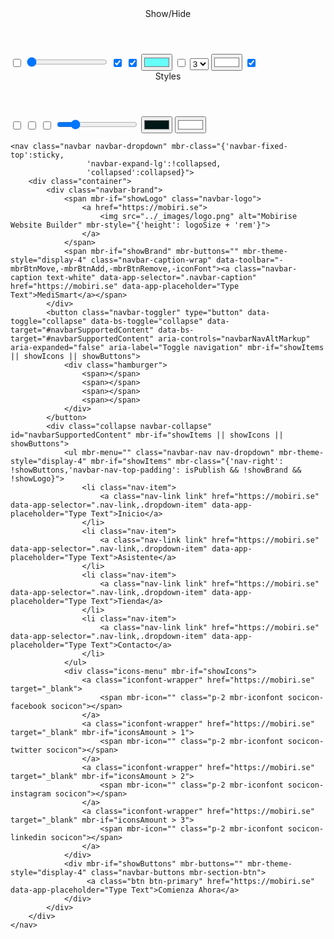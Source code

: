 <section data-bs-version="5.1" class="menu menu1 bootcampm5" group="Menu" plugins="DropDown, TouchSwipe" always-top="" global="" once="menu" not-draggable="" position-absolute="">
    <mbr-parameters>
        <header>Show/Hide</header>
        <input type="checkbox" title="Logo" name="showLogo">
        <input type="range" title="Logo Size" inline name="logoSize" min="3" max="8" step="0.1" value="3" condition="showLogo">
        <input type="checkbox" title="Brand Name" name="showBrand" checked>
        <input type="checkbox" title="Menu Items" name="showItems" checked>
        <input type="color" title="Active Color" name="activeColor" value="#66FFF9" condition="showIcons">
        <input type="checkbox" title="Icons" name="showIcons">
        <select title="Amount" name="iconsAmount" condition="showIcons">
            <option value="1">1</option>
            <option value="2">2</option>
            <option value="3" selected>3</option>
            <option value="4">4</option>
        </select>
        <input type="color" title="Icons Color" name="iconsColor" value="#FFFFFF" condition="showIcons">
        <input type="checkbox" title="Button" name="showButtons" checked>
        <header>Styles</header>
        <input type="checkbox" title="Sticky" name="sticky">
        <input type="checkbox" title="Collapsed" name="collapsed">
        <input type="checkbox" title="Transparent" name="transparent">
        <input type="range" title="Opacity" name="opacity" min="0" max="1" step="0.1" value="0.2" condition="transparent">
        <input type="color" title="Color" name="menuBgColor" value="#001816">
        <input type="color" title="Hamburger" name="hamburgerColor" value="#FFFFFF">
    </mbr-parameters>

    <nav class="navbar navbar-dropdown" mbr-class="{'navbar-fixed-top':sticky,
                     'navbar-expand-lg':!collapsed,
                     'collapsed':collapsed}">
        <div class="container">
            <div class="navbar-brand">
                <span mbr-if="showLogo" class="navbar-logo">
                    <a href="https://mobiri.se">
                        <img src="../_images/logo.png" alt="Mobirise Website Builder" mbr-style="{'height': logoSize + 'rem'}">
                    </a>
                </span>
                <span mbr-if="showBrand" mbr-buttons="" mbr-theme-style="display-4" class="navbar-caption-wrap" data-toolbar="-mbrBtnMove,-mbrBtnAdd,-mbrBtnRemove,-iconFont"><a class="navbar-caption text-white" data-app-selector=".navbar-caption" href="https://mobiri.se" data-app-placeholder="Type Text">MediSmart</a></span>
            </div>
            <button class="navbar-toggler" type="button" data-toggle="collapse" data-bs-toggle="collapse" data-target="#navbarSupportedContent" data-bs-target="#navbarSupportedContent" aria-controls="navbarNavAltMarkup" aria-expanded="false" aria-label="Toggle navigation" mbr-if="showItems || showIcons || showButtons">
                <div class="hamburger">
                    <span></span>
                    <span></span>
                    <span></span>
                    <span></span>
                </div>
            </button>
            <div class="collapse navbar-collapse" id="navbarSupportedContent" mbr-if="showItems || showIcons || showButtons">
                <ul mbr-menu="" class="navbar-nav nav-dropdown" mbr-theme-style="display-4" mbr-if="showItems" mbr-class="{'nav-right': !showButtons,'navbar-nav-top-padding': isPublish && !showBrand && !showLogo}">
                    <li class="nav-item">
                        <a class="nav-link link" href="https://mobiri.se" data-app-selector=".nav-link,.dropdown-item" data-app-placeholder="Type Text">Inicio</a>
                    </li>
                    <li class="nav-item">
                        <a class="nav-link link" href="https://mobiri.se" data-app-selector=".nav-link,.dropdown-item" data-app-placeholder="Type Text">Asistente</a>
                    </li>
                    <li class="nav-item">
                        <a class="nav-link link" href="https://mobiri.se" data-app-selector=".nav-link,.dropdown-item" data-app-placeholder="Type Text">Tienda</a>
                    </li>
                    <li class="nav-item">
                        <a class="nav-link link" href="https://mobiri.se" data-app-selector=".nav-link,.dropdown-item" data-app-placeholder="Type Text">Contacto</a>
                    </li>
                </ul>
                <div class="icons-menu" mbr-if="showIcons">
                    <a class="iconfont-wrapper" href="https://mobiri.se" target="_blank">
                        <span mbr-icon="" class="p-2 mbr-iconfont socicon-facebook socicon"></span>
                    </a>
                    <a class="iconfont-wrapper" href="https://mobiri.se" target="_blank" mbr-if="iconsAmount > 1">
                        <span mbr-icon="" class="p-2 mbr-iconfont socicon-twitter socicon"></span>
                    </a>
                    <a class="iconfont-wrapper" href="https://mobiri.se" target="_blank" mbr-if="iconsAmount > 2">
                        <span mbr-icon="" class="p-2 mbr-iconfont socicon-instagram socicon"></span>
                    </a>
                    <a class="iconfont-wrapper" href="https://mobiri.se" target="_blank" mbr-if="iconsAmount > 3">
                        <span mbr-icon="" class="p-2 mbr-iconfont socicon-linkedin socicon"></span>
                    </a>
                </div>
                <div mbr-if="showButtons" mbr-buttons="" mbr-theme-style="display-4" class="navbar-buttons mbr-section-btn">
                     <a class="btn btn-primary" href="https://mobiri.se" data-app-placeholder="Type Text">Comienza Ahora</a>
                </div>
            </div>
        </div>
    </nav>
</section>
